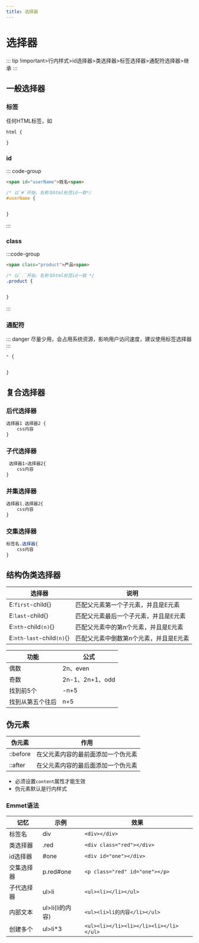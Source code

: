 ```yaml
---
title: 选择器
---
```


# 选择器 

::: tip
!important>行内样式>id选择器>类选择器>标签选择器>通配符选择器>继承
:::

## 一般选择器

### 标签
任何HTML标签，如
```css
html {

}
```

###  id

::: code-group
```html
<span id="userName">姓名<span>
```


```css
/* 以`#`开始，名称与html标签id一致*/
#userName {


}
```
:::
### class

:::code-group
```html
<span class="product">产品<span>
```

```css
/* 以`.`开始，名称与html标签id一致 */
.product {


}
```
:::

### 通配符

::: danger
尽量少用，会占用系统资源，影响用户访问速度，建议使用标签选择器
:::

```css
* {


}
```

## 复合选择器

### 后代选择器
```css
选择器1 选择器2 {
    css内容
}
```
### 子代选择器

```css
 选择器1>选择器2{
    css内容
}
```

### 并集选择器

```css
选择器1,选择器2{
    css内容
}
```

### 交集选择器

```css
标签名.选择器{
    css内容
}
```

## 结构伪类选择器

| 选择器                | 说明                                   |
| --------------------- | -------------------------------------- |
| E:`first`-child{}       | 匹配父元素第一个子元素，并且是E元素    |
| E:`last`-child{}        | 匹配父元素最后一个子元素，并且是E元素  |
| E:`nth`-child`(n)`{}      | 匹配父元素中的第n个元素，并且是E元素   |
| E:`nth-last`-child`(n)`{} | 匹配父元素中倒数第n个元素，并且是E元素 |

| 功能             | 公式            |
| ---------------- | --------------- |
| 偶数             | 2n、even        |
| 奇数             | 2n-1、2n+1、odd |
| 找到前5个        | -n+5            |
| 找到从第五个往后 | n+5             |

## 伪元素

| 伪元素   | 作用                               |
| -------- | ---------------------------------- |
| ::before | 在父元素内容的最前面添加一个伪元素 |
| ::after  | 在父元素内容的最后面添加一个伪元素 |

- 必须设置`content`属性才能生效
- 伪元素默认是行内样式

### Emmet语法

| 记忆       | 示例            | 效果                                 |
| ---------- | --------------- | ------------------------------------ |
| 标签名     | div             | `<div></div>`                       |
| 类选择器   | .red            | `<div class="red"></div>`|
| id选择器   | #one            | `<div id="one"></div>`|
| 交集选择器 | p.red#one       | `<p class="red" id="one"></p>`|
| 子代选择器 | ul>li           | `<ul><li></li></ul>`|
| 内部文本   | ul>li(li的内容) | `<ul><li>li的内容</li></ul>`|
| 创建多个   | ul>li*3         | `<ul><li></li><li></li><li></li></ul> `|